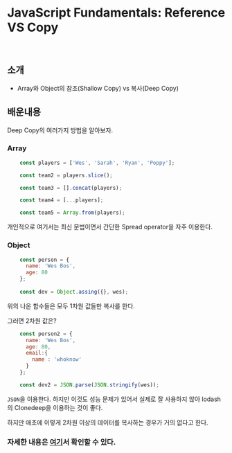 # JavaScript Fundamentals: Reference VS Copy

<br>


## 소개 

- Array와 Object의 참조(Shallow Copy) vs 복사(Deep Copy)

## 배운내용

Deep Copy의 여러가지 방법을 알아보자.

### Array

```js
    const players = ['Wes', 'Sarah', 'Ryan', 'Poppy'];

    const team2 = players.slice();

    const team3 = [].concat(players);

    const team4 = [...players];

    const team5 = Array.from(players);
```

개인적으로 여기서는 최신 문법이면서 간단한 Spread operator을 자주 이용한다.

### Object

```js
    const person = {
      name: 'Wes Bos',
      age: 80
    };
    
    const dev = Object.assing({}, wes);
```
위의 나온 함수들은 모두 1차원 값들만 복사를 한다.

그러면 2차원 값은?

```js
    const person2 = {
      name: 'Wes Bos',
      age: 80,
      email:{
        name : 'whoknow'
      }
    };

    const dev2 = JSON.parse(JSON.stringify(wes));
```

`JSON`을 이용한다. 하지만 이것도 성능 문제가 있어서 실제로 잘 사용하지 않아 lodash의 Clonedeep을 이용하는 것이 좋다.

하지만 애초에 이렇게 2차원 이상의 데이터를 복사하는 경우가 거의 없다고 한다.


### 자세한 내용은 [여기](./../../StudyNote/js/Subject.md/copy.md)서 확인할 수 있다.



